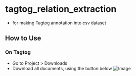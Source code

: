 # tagtog_relation_extraction
- for making Tagtog annotation into csv dataset

## How to Use
### On Tagtog
- Go to Project > Downloads
- Download all documents, using the button below
![Image](https://i.imgur.com/dmruuVo.png)
